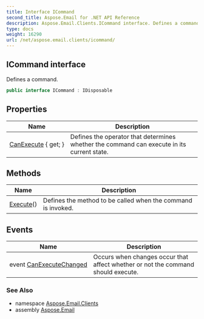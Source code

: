 ```yaml
---
title: Interface ICommand
second_title: Aspose.Email for .NET API Reference
description: Aspose.Email.Clients.ICommand interface. Defines a command
type: docs
weight: 16290
url: /net/aspose.email.clients/icommand/
---
```

## ICommand interface

Defines a command.

```csharp
public interface ICommand : IDisposable
```

## Properties

| Name | Description |
| --- | --- |
| [CanExecute](../../aspose.email.clients/icommand/canexecute/) { get; } | Defines the operator that determines whether the command can execute in its current state. |

## Methods

| Name | Description |
| --- | --- |
| [Execute](../../aspose.email.clients/icommand/execute/)() | Defines the method to be called when the command is invoked. |

## Events

| Name | Description |
| --- | --- |
| event [CanExecuteChanged](../../aspose.email.clients/icommand/canexecutechanged/) | Occurs when changes occur that affect whether or not the command should execute. |

### See Also

* namespace [Aspose.Email.Clients](../../aspose.email.clients/)
* assembly [Aspose.Email](../../)


